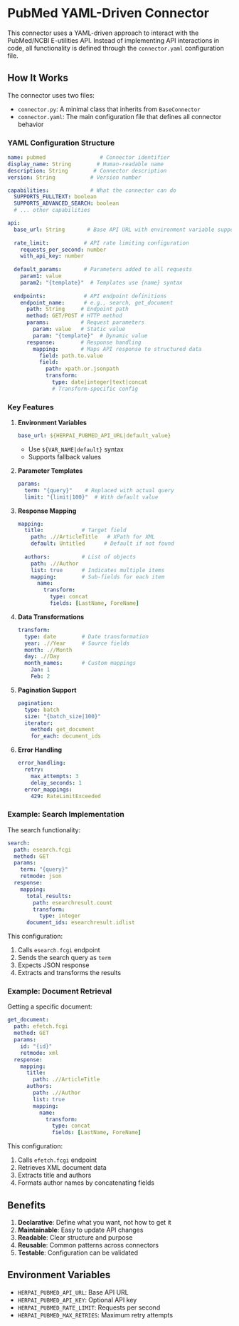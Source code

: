 # PubMed YAML-Driven Connector

This connector uses a YAML-driven approach to interact with the PubMed/NCBI E-utilities API. Instead of implementing API interactions in code, all functionality is defined through the `connector.yaml` configuration file.

## How It Works

The connector uses two files:
- `connector.py`: A minimal class that inherits from `BaseConnector`
- `connector.yaml`: The main configuration file that defines all connector behavior

### YAML Configuration Structure

```yaml
name: pubmed                 # Connector identifier
display_name: String        # Human-readable name
description: String        # Connector description
version: String           # Version number

capabilities:             # What the connector can do
  SUPPORTS_FULLTEXT: boolean
  SUPPORTS_ADVANCED_SEARCH: boolean
  # ... other capabilities

api:
  base_url: String       # Base API URL with environment variable support
  
  rate_limit:           # API rate limiting configuration
    requests_per_second: number
    with_api_key: number
    
  default_params:       # Parameters added to all requests
    param1: value
    param2: "{template}"  # Templates use {name} syntax
    
  endpoints:            # API endpoint definitions
    endpoint_name:      # e.g., search, get_document
      path: String     # Endpoint path
      method: GET/POST # HTTP method
      params:          # Request parameters
        param: value   # Static value
        param: "{template}"  # Dynamic value
      response:        # Response handling
        mapping:       # Maps API response to structured data
          field: path.to.value
          field:
            path: xpath.or.jsonpath
            transform:
              type: date|integer|text|concat
              # Transform-specific config
```

### Key Features

1. **Environment Variables**
   ```yaml
   base_url: ${HERPAI_PUBMED_API_URL|default_value}
   ```
   - Use `${VAR_NAME|default}` syntax
   - Supports fallback values

2. **Parameter Templates**
   ```yaml
   params:
     term: "{query}"    # Replaced with actual query
     limit: "{limit|100}"  # With default value
   ```

3. **Response Mapping**
   ```yaml
   mapping:
     title:            # Target field
       path: .//ArticleTitle   # XPath for XML
       default: Untitled      # Default if not found
     
     authors:          # List of objects
       path: .//Author
       list: true      # Indicates multiple items
       mapping:        # Sub-fields for each item
         name:
           transform:
             type: concat
             fields: [LastName, ForeName]
   ```

4. **Data Transformations**
   ```yaml
   transform:
     type: date        # Date transformation
     year: .//Year     # Source fields
     month: .//Month
     day: .//Day
     month_names:      # Custom mappings
       Jan: 1
       Feb: 2
   ```

5. **Pagination Support**
   ```yaml
   pagination:
     type: batch
     size: "{batch_size|100}"
     iterator:
       method: get_document
       for_each: document_ids
   ```

6. **Error Handling**
   ```yaml
   error_handling:
     retry:
       max_attempts: 3
       delay_seconds: 1
     error_mappings:
       429: RateLimitExceeded
   ```

### Example: Search Implementation

The search functionality:
```yaml
search:
  path: esearch.fcgi
  method: GET
  params:
    term: "{query}"
    retmode: json
  response:
    mapping:
      total_results:
        path: esearchresult.count
        transform:
          type: integer
      document_ids: esearchresult.idlist
```

This configuration:
1. Calls `esearch.fcgi` endpoint
2. Sends the search query as `term`
3. Expects JSON response
4. Extracts and transforms the results

### Example: Document Retrieval

Getting a specific document:
```yaml
get_document:
  path: efetch.fcgi
  method: GET
  params:
    id: "{id}"
    retmode: xml
  response:
    mapping:
      title:
        path: .//ArticleTitle
      authors:
        path: .//Author
        list: true
        mapping:
          name:
            transform:
              type: concat
              fields: [LastName, ForeName]
```

This configuration:
1. Calls `efetch.fcgi` endpoint
2. Retrieves XML document data
3. Extracts title and authors
4. Formats author names by concatenating fields

## Benefits

1. **Declarative**: Define what you want, not how to get it
2. **Maintainable**: Easy to update API changes
3. **Readable**: Clear structure and purpose
4. **Reusable**: Common patterns across connectors
5. **Testable**: Configuration can be validated

## Environment Variables

- `HERPAI_PUBMED_API_URL`: Base API URL
- `HERPAI_PUBMED_API_KEY`: Optional API key
- `HERPAI_PUBMED_RATE_LIMIT`: Requests per second
- `HERPAI_PUBMED_MAX_RETRIES`: Maximum retry attempts 